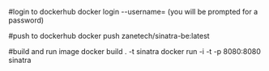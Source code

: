 
#login to dockerhub
docker login --username=<yourusername> (you will be prompted for a password)

#push to dockerhub
docker push zanetech/sinatra-be:latest

#build and run image
docker build . -t sinatra
docker run -i -t -p 8080:8080 sinatra